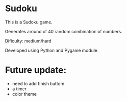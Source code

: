 # Sudoku

This is a Sudoku game.

Generates around of 40 random combination of numbers.

Dificulty: medium/hard

Developed using Python and Pygame module.

# Future update:

- need to add finish buttom
- a timer 
- color theme


